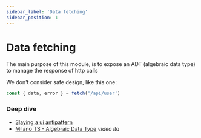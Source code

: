 ```yaml
---
sidebar_label: 'Data fetching'
sidebar_position: 1
---
```


# Data fetching

The main purpose of this module, is to expose an ADT (algebraic data type) to manage the response of http calls

We don't consider safe design, like this one:

```ts
const { data, error } = fetch('/api/user')
```

### Deep dive

-   [Slaying a ui antipattern](https://medium.com/javascript-inside/slaying-a-ui-antipattern-in-fantasyland-907cbc322d2a)
-   [Milano TS - Algebraic Data Type](https://www.youtube.com/watch?v=rs8rzYmKzVE) _video ita_
